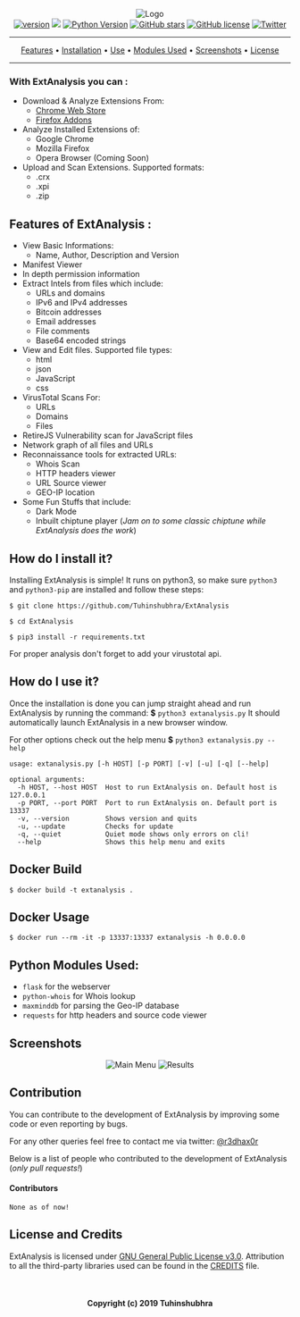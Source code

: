 


<p align='center'>
  <img src="https://i.imgur.com/iOyxLPf.png" alt="Logo"> <br>
  <a href="https://github.com/Tuhinshubhra/ExtAnalysis/releases/tag/v.1.0.2"><img src="https://img.shields.io/badge/Version-1.0.2-brightgreen.svg?style=style=flat-square" alt="version"></a>
  <img src="https://img.shields.io/badge/OS-Windows%2C%20Linux-blue.svg">
  <a href="https://github.com/Tuhinshubhra/ExtAnalysis/"><img src="https://img.shields.io/badge/python-3-orange.svg?style=style=flat-square" alt="Python Version"></a>
  <a href="https://github.com/Tuhinshubhra/ExtAnalysis/stargazers"><img src="https://img.shields.io/github/stars/Tuhinshubhra/ExtAnalysis.svg" alt="GitHub stars" /></a>
  <a href="https://github.com/Tuhinshubhra/ExtAnalysis/blob/master/LICENSE"><img src="https://img.shields.io/github/license/Tuhinshubhra/ExtAnalysis.svg" alt="GitHub license" /></a>
  <a href="https://twitter.com/r3dhax0r"><img src="https://img.shields.io/twitter/url/https/github.com/Tuhinshubhra/ExtAnalysis.svg?style=social" alt="Twitter" /></a>
</p>
<hr>
<p align='center'>
	<a href="#features-of-extanalysis-">Features</a> • <a href="#how-do-i-install-it">Installation</a> • <a href="#how-do-i-use-it">Use</a> • <a href="#python-modules-used">Modules Used</a> • <a href="#screenshots">Screenshots</a> • <a href="#license-and-credits">License</a>
</p>
<hr>


### With ExtAnalysis you can :

 - Download & Analyze Extensions From:
	 - [Chrome Web Store](https://chrome.google.com)
	 - [Firefox Addons](https://addons.mozilla.org)	 
- Analyze Installed Extensions of:
	- Google Chrome
	- Mozilla Firefox
	- Opera Browser (Coming Soon)	
- Upload and Scan Extensions. Supported formats:
	- .crx
	- .xpi
	- .zip
	
## Features of ExtAnalysis :

- View Basic Informations:
	- Name, Author, Description and Version
- Manifest Viewer
- In depth permission information
- Extract Intels from files which include:
	- URLs and domains
	- IPv6 and IPv4 addresses
	- Bitcoin addresses
	- Email addresses
	- File comments
	- Base64 encoded strings
- View and Edit files. Supported file types:
	- html
	- json
	- JavaScript
	- css
- VirusTotal Scans For:
	- URLs
	- Domains
	- Files 
- RetireJS Vulnerability scan for JavaScript files
- Network graph of all files and URLs
- Reconnaissance tools for extracted URLs:
	- Whois Scan
	- HTTP headers viewer
	- URL Source viewer
	- GEO-IP location
- Some Fun Stuffs that include:
	- Dark Mode 
	- Inbuilt chiptune player (*Jam on to some classic chiptune while ExtAnalysis does the work*)

## How do I install it?
Installing ExtAnalysis is simple! It runs on python3, so make sure `python3` and `python3-pip` are installed and follow these steps:

```
$ git clone https://github.com/Tuhinshubhra/ExtAnalysis
 ```
 ```
$ cd ExtAnalysis
 ```
 ```
$ pip3 install -r requirements.txt
 ```

For proper analysis don't forget to add your virustotal api.


## How do I use it?
Once the installation is done you can jump straight ahead and run ExtAnalysis by running the command:
 **$** `python3 extanalysis.py`
It should automatically launch ExtAnalysis in a new browser window.

For other options check out the help menu **$** `python3 extanalysis.py --help`

```
usage: extanalysis.py [-h HOST] [-p PORT] [-v] [-u] [-q] [--help]

optional arguments:
  -h HOST, --host HOST  Host to run ExtAnalysis on. Default host is 127.0.0.1
  -p PORT, --port PORT  Port to run ExtAnalysis on. Default port is 13337
  -v, --version         Shows version and quits
  -u, --update          Checks for update
  -q, --quiet           Quiet mode shows only errors on cli!
  --help                Shows this help menu and exits
```


## Docker Build

 ```
 $ docker build -t extanalysis .
 ```

## Docker Usage

 ```
 $ docker run --rm -it -p 13337:13337 extanalysis -h 0.0.0.0
 ```


## Python Modules Used:

 - `flask` for the webserver
 - `python-whois` for Whois lookup
 - `maxminddb` for parsing the Geo-IP database
 - `requests` for http headers and source code viewer

## Screenshots
<p align="center">
  <img alt="Main Menu" src="https://i.imgur.com/FcGarWG.png" />
   <!-- img alt="Results" src="https://i.imgur.com/7Dlkz3O.png" /> -->
  <img alt="Results" src="https://i.imgur.com/vIOSDLe.png" />
 </p>

## Contribution
You can contribute to the development of ExtAnalysis by improving some code or even reporting by bugs. 

For any other queries feel free to contact me via twitter: [@r3dhax0r](https://twitter.com/r3dhax0r)

Below is a list of people who contributed to the development of ExtAnalysis (*only pull requests!*)
#### Contributors

 `None as of now!`

##  License and Credits
ExtAnalysis is licensed under [GNU General Public License v3.0](https://github.com/Tuhinshubhra/ExtAnalysis/blob/master/LICENSE). 
Attribution to all the third-party libraries used can be found in the [CREDITS](https://github.com/Tuhinshubhra/ExtAnalysis/blob/master/CREDITS) file.


<br>
<h4 align="center">Copyright (c) 2019 Tuhinshubhra</h4>

